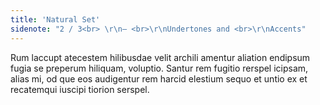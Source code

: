 ```yaml
---
title: 'Natural Set'
sidenote: "2 / 3<br> \r\n— <br>\r\nUndertones and <br>\r\nAccents"
---
```


Rum laccupt atecestem hilibusdae velit archili amentur aliation endipsum fugia se preperum hiliquam, voluptio. Santur rem fugitio rerspel icipsam, alias mi, od que eos audigentur rem harcid elestium sequo et untio ex et recatemqui iuscipi tiorion serspel.